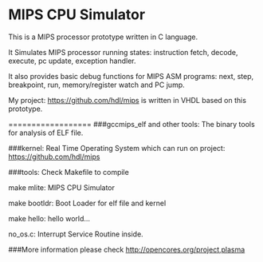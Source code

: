 MIPS CPU Simulator
==================

This is a MIPS processor prototype written in C language.

It Simulates MIPS processor running states: instruction fetch, decode, execute, pc update, exception handler.

It also provides basic debug functions for MIPS ASM programs: next, step, breakpoint, run, memory/register watch and PC jump.

My project: https://github.com/hdl/mips is written in VHDL based on this prototype.

==================
###gccmips_elf and other tools: 
The binary tools for analysis of ELF file. 

###kernel:
Real Time Operating System which can run on project: https://github.com/hdl/mips

###tools:
Check Makefile to compile

make mlite: MIPS CPU Simulator

make bootldr: Boot Loader for elf file and kernel

make hello: hello world...

no_os.c: Interrupt Service Routine inside.

###More information please check http://opencores.org/project,plasma


